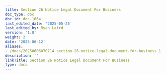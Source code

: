 ```yaml
---
title: Section 26 Notice Legal Document For Business
doc_type: doc
doc_id: doc-1064
last_edited_date: '2025-05-25'
last_edited_by: Ryan Laird
version: '1.0'
weight: 2
date: '2025-06-12'
aliases:
- /docs/20250606070714_section-26-notice-legal-document-for-business_1_1/
description: ''
linkTitle: Section 26 Notice Legal Document For Business
type: docs
---
```


